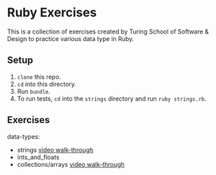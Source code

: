 # Ruby Exercises

This is a collection of exercises created by Turing School of Software & Design to practice various data type in Ruby.

## Setup
1. `clone` this repo.
2. `cd` into this directory.
3. Run `bundle`.
4. To run tests, `cd` into the `strings` directory and run `ruby strings.rb`.

## Exercises
data-types:
  * strings [video walk-through](https://youtu.be/BKqo2w0W7S0)
  * ints_and_floats
  * collections/arrays [video walk-through](https://youtu.be/RUnd1Uu0AyE)
  
